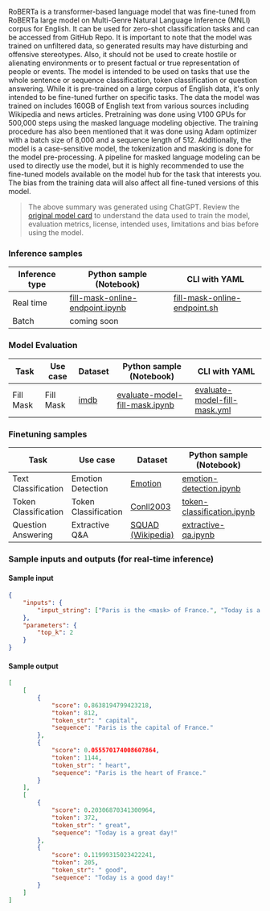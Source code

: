 RoBERTa is a transformer-based language model that was fine-tuned from RoBERTa large model on Multi-Genre Natural Language Inference (MNLI) corpus for English. It can be used for zero-shot classification tasks and can be accessed from GitHub Repo. It is important to note that the model was trained on unfiltered data, so generated results may have disturbing and offensive stereotypes. Also, it should not be used to create hostile or alienating environments or to present factual or true representation of people or events.  The model is intended to be used on tasks that use the whole sentence or sequence classification, token classification or question answering. While it is pre-trained on a large corpus of English data, it's only intended to be fine-tuned further on specific tasks. The data the model was trained on includes 160GB of English text from various sources including Wikipedia and news articles. Pretraining was done using V100 GPUs for 500,000 steps using the masked language modeling objective. The training procedure has also been mentioned that it was done using Adam optimizer with a batch size of 8,000 and a sequence length of 512. Additionally, the model is a case-sensitive model, the tokenization and masking is done for the model pre-processing. A pipeline for masked language modeling can be used to directly use the model, but it is highly recommended to use the fine-tuned models available on the model hub for the task that interests you. The bias from the training data will also affect all fine-tuned versions of this model. 

> The above summary was generated using ChatGPT. Review the [original model card](https://huggingface.co/roberta-base) to understand the data used to train the model, evaluation metrics, license, intended uses, limitations and bias before using the model.


### Inference samples

Inference type|Python sample (Notebook)|CLI with YAML
|--|--|--|
Real time|[fill-mask-online-endpoint.ipynb](https://aka.ms/azureml-infer-online-sdk-fill-mask)|[fill-mask-online-endpoint.sh](https://aka.ms/azureml-infer-online-cli-fill-mask)
Batch | coming soon


### Model Evaluation

| Task      | Use case  | Dataset                                      | Python sample (Notebook)                                                     | CLI with YAML                                                              |
|-----------|-----------|----------------------------------------------|------------------------------------------------------------------------------|----------------------------------------------------------------------------|
| Fill Mask | Fill Mask | [imdb](https://huggingface.co/datasets/imdb) | [evaluate-model-fill-mask.ipynb](https://aka.ms/azureml-eval-sdk-fill-mask/) | [evaluate-model-fill-mask.yml](https://aka.ms/azureml-eval-cli-fill-mask/) |


### Finetuning samples

Task|Use case|Dataset|Python sample (Notebook)|CLI with YAML
|---|--|--|--|--|
Text Classification|Emotion Detection|[Emotion](https://huggingface.co/datasets/dair-ai/emotion)|[emotion-detection.ipynb](https://aka.ms/azureml-ft-sdk-emotion-detection)|[emotion-detection.sh](https://aka.ms/azureml-ft-cli-emotion-detection)
Token Classification|Token Classification|[Conll2003](https://huggingface.co/datasets/conll2003)|[token-classification.ipynb](https://aka.ms/azureml-ft-sdk-token-classification)|[token-classification.sh](https://aka.ms/azureml-ft-cli-token-classification)
Question Answering|Extractive Q&A|[SQUAD (Wikipedia)](https://huggingface.co/datasets/squad)|[extractive-qa.ipynb](https://aka.ms/azureml-ft-sdk-extractive-qa)|[extractive-qa.sh](https://aka.ms/azureml-ft-cli-extractive-qa)


### Sample inputs and outputs (for real-time inference)

#### Sample input
```json
{
    "inputs": {
        "input_string": ["Paris is the <mask> of France.", "Today is a <mask> day!"]
    },
    "parameters": {
        "top_k": 2
    }
}
```

#### Sample output
```json
[
    [
        {
            "score": 0.8638194799423218,
            "token": 812,
            "token_str": " capital",
            "sequence": "Paris is the capital of France."
        },
        {
            "score": 0.055570174008607864,
            "token": 1144,
            "token_str": " heart",
            "sequence": "Paris is the heart of France."
        }
    ],
    [
        {
            "score": 0.20306870341300964,
            "token": 372,
            "token_str": " great",
            "sequence": "Today is a great day!"
        },
        {
            "score": 0.11999315023422241,
            "token": 205,
            "token_str": " good",
            "sequence": "Today is a good day!"
        }
    ]
]
```
